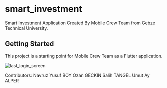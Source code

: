 # smart_investment

Smart Investment Application Created By Mobile Crew Team from Gebze Technical University.

## Getting Started

This project is a starting point for Mobile Crew Team as a Flutter application.


![last_login_screen](https://user-images.githubusercontent.com/55507463/99744321-81990300-2ae8-11eb-9873-22cc510242d6.jpg)


Contributors:
  Navruz Yusuf BOY
  Ozan GECKIN
  Salih TANGEL
  Umut Ay ALPER
